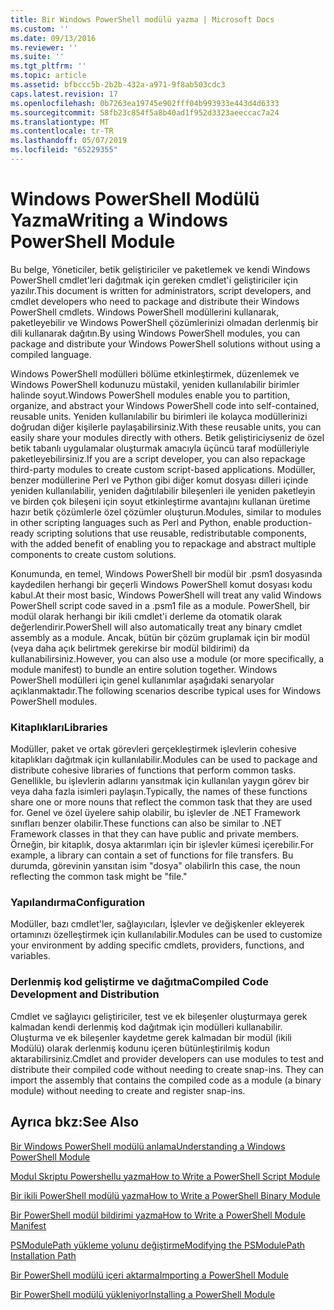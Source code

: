 ```yaml
---
title: Bir Windows PowerShell modülü yazma | Microsoft Docs
ms.custom: ''
ms.date: 09/13/2016
ms.reviewer: ''
ms.suite: ''
ms.tgt_pltfrm: ''
ms.topic: article
ms.assetid: bfbccc5b-2b2b-432a-a971-9f8ab503cdc3
caps.latest.revision: 17
ms.openlocfilehash: 0b7263ea19745e902fff04b993933e443d4d6333
ms.sourcegitcommit: 58fb23c854f5a8b40ad1f952d3323aeeccac7a24
ms.translationtype: MT
ms.contentlocale: tr-TR
ms.lasthandoff: 05/07/2019
ms.locfileid: "65229355"
---
```

# <a name="writing-a-windows-powershell-module"></a><span data-ttu-id="747a7-102">Windows PowerShell Modülü Yazma</span><span class="sxs-lookup"><span data-stu-id="747a7-102">Writing a Windows PowerShell Module</span></span>

<span data-ttu-id="747a7-103">Bu belge, Yöneticiler, betik geliştiriciler ve paketlemek ve kendi Windows PowerShell cmdlet'leri dağıtmak için gereken cmdlet'i geliştiriciler için yazılır.</span><span class="sxs-lookup"><span data-stu-id="747a7-103">This document is written for administrators, script developers, and cmdlet developers who need to package and distribute their Windows PowerShell cmdlets.</span></span> <span data-ttu-id="747a7-104">Windows PowerShell modüllerini kullanarak, paketleyebilir ve Windows PowerShell çözümlerinizi olmadan derlenmiş bir dili kullanarak dağıtın.</span><span class="sxs-lookup"><span data-stu-id="747a7-104">By using Windows PowerShell modules, you can package and distribute your Windows PowerShell solutions without using a compiled language.</span></span>

<span data-ttu-id="747a7-105">Windows PowerShell modülleri bölüme etkinleştirmek, düzenlemek ve Windows PowerShell kodunuzu müstakil, yeniden kullanılabilir birimler halinde soyut.</span><span class="sxs-lookup"><span data-stu-id="747a7-105">Windows PowerShell modules enable you to partition, organize, and abstract your Windows PowerShell code into self-contained, reusable units.</span></span> <span data-ttu-id="747a7-106">Yeniden kullanılabilir bu birimleri ile kolayca modüllerinizi doğrudan diğer kişilerle paylaşabilirsiniz.</span><span class="sxs-lookup"><span data-stu-id="747a7-106">With these reusable units, you can easily share your modules directly with others.</span></span> <span data-ttu-id="747a7-107">Betik geliştiriciyseniz de özel betik tabanlı uygulamalar oluşturmak amacıyla üçüncü taraf modülleriyle paketleyebilirsiniz.</span><span class="sxs-lookup"><span data-stu-id="747a7-107">If you are a script developer, you can also repackage third-party modules to create custom script-based applications.</span></span> <span data-ttu-id="747a7-108">Modüller, benzer modüllerine Perl ve Python gibi diğer komut dosyası dilleri içinde yeniden kullanılabilir, yeniden dağıtılabilir bileşenleri ile yeniden paketleyin ve birden çok bileşeni için soyut etkinleştirme avantajını kullanan üretime hazır betik çözümlerle özel çözümler oluşturun.</span><span class="sxs-lookup"><span data-stu-id="747a7-108">Modules, similar to modules in other scripting languages such as Perl and Python, enable production-ready scripting solutions that use reusable, redistributable components, with the added benefit of enabling you to repackage and abstract multiple components to create custom solutions.</span></span>

<span data-ttu-id="747a7-109">Konumunda, en temel, Windows PowerShell bir modül bir .psm1 dosyasında kaydedilen herhangi bir geçerli Windows PowerShell komut dosyası kodu kabul.</span><span class="sxs-lookup"><span data-stu-id="747a7-109">At their most basic, Windows PowerShell will treat any valid Windows PowerShell script code saved in a .psm1 file as a module.</span></span> <span data-ttu-id="747a7-110">PowerShell, bir modül olarak herhangi bir ikili cmdlet'i derleme da otomatik olarak değerlendirir.</span><span class="sxs-lookup"><span data-stu-id="747a7-110">PowerShell will also automatically treat any binary cmdlet assembly as a module.</span></span> <span data-ttu-id="747a7-111">Ancak, bütün bir çözüm gruplamak için bir modül (veya daha açık belirtmek gerekirse bir modül bildirimi) da kullanabilirsiniz.</span><span class="sxs-lookup"><span data-stu-id="747a7-111">However, you can also use a module (or more specifically, a module manifest) to bundle an entire solution together.</span></span> <span data-ttu-id="747a7-112">Windows PowerShell modülleri için genel kullanımlar aşağıdaki senaryolar açıklanmaktadır.</span><span class="sxs-lookup"><span data-stu-id="747a7-112">The following scenarios describe typical uses for Windows PowerShell modules.</span></span>

### <a name="libraries"></a><span data-ttu-id="747a7-113">Kitaplıkları</span><span class="sxs-lookup"><span data-stu-id="747a7-113">Libraries</span></span>

<span data-ttu-id="747a7-114">Modüller, paket ve ortak görevleri gerçekleştirmek işlevlerin cohesive kitaplıkları dağıtmak için kullanılabilir.</span><span class="sxs-lookup"><span data-stu-id="747a7-114">Modules can be used to package and distribute cohesive libraries of functions that perform common tasks.</span></span> <span data-ttu-id="747a7-115">Genellikle, bu işlevlerin adlarını yansıtmak için kullanılan yaygın görev bir veya daha fazla isimleri paylaşın.</span><span class="sxs-lookup"><span data-stu-id="747a7-115">Typically, the names of these functions share one or more nouns that reflect the common task that they are used for.</span></span> <span data-ttu-id="747a7-116">Genel ve özel üyelere sahip olabilir, bu işlevler de .NET Framework sınıfları benzer olabilir.</span><span class="sxs-lookup"><span data-stu-id="747a7-116">These functions can also be similar to .NET Framework classes in that they can have public and private members.</span></span> <span data-ttu-id="747a7-117">Örneğin, bir kitaplık, dosya aktarımları için bir işlevler kümesi içerebilir.</span><span class="sxs-lookup"><span data-stu-id="747a7-117">For example, a library can contain a set of functions for file transfers.</span></span> <span data-ttu-id="747a7-118">Bu durumda, görevinin yansıtan isim "dosya" olabilir</span><span class="sxs-lookup"><span data-stu-id="747a7-118">In this case, the noun reflecting the common task might be "file."</span></span>

### <a name="configuration"></a><span data-ttu-id="747a7-119">Yapılandırma</span><span class="sxs-lookup"><span data-stu-id="747a7-119">Configuration</span></span>

<span data-ttu-id="747a7-120">Modüller, bazı cmdlet'ler, sağlayıcıları, İşlevler ve değişkenler ekleyerek ortamınızı özelleştirmek için kullanılabilir.</span><span class="sxs-lookup"><span data-stu-id="747a7-120">Modules can be used to customize your environment by adding specific cmdlets, providers, functions, and variables.</span></span>

### <a name="compiled-code-development-and-distribution"></a><span data-ttu-id="747a7-121">Derlenmiş kod geliştirme ve dağıtma</span><span class="sxs-lookup"><span data-stu-id="747a7-121">Compiled Code Development and Distribution</span></span>

<span data-ttu-id="747a7-122">Cmdlet ve sağlayıcı geliştiriciler, test ve ek bileşenler oluşturmaya gerek kalmadan kendi derlenmiş kod dağıtmak için modülleri kullanabilir. Oluşturma ve ek bileşenler kaydetme gerek kalmadan bir modül (ikili Modülü) olarak derlenmiş kodunu içeren bütünleştirilmiş kodun aktarabilirsiniz.</span><span class="sxs-lookup"><span data-stu-id="747a7-122">Cmdlet and provider developers can use modules to test and distribute their compiled code without needing to create snap-ins. They can import the assembly that contains the compiled code as a module (a binary module) without needing to create and register snap-ins.</span></span>

## <a name="see-also"></a><span data-ttu-id="747a7-123">Ayrıca bkz:</span><span class="sxs-lookup"><span data-stu-id="747a7-123">See Also</span></span>

[<span data-ttu-id="747a7-124">Bir Windows PowerShell modülü anlama</span><span class="sxs-lookup"><span data-stu-id="747a7-124">Understanding a Windows PowerShell Module</span></span>](./understanding-a-windows-powershell-module.md)

[<span data-ttu-id="747a7-125">Modul Skriptu Powershellu yazma</span><span class="sxs-lookup"><span data-stu-id="747a7-125">How to Write a PowerShell Script Module</span></span>](./how-to-write-a-powershell-script-module.md)

[<span data-ttu-id="747a7-126">Bir ikili PowerShell modülü yazma</span><span class="sxs-lookup"><span data-stu-id="747a7-126">How to Write a PowerShell Binary Module</span></span>](./how-to-write-a-powershell-binary-module.md)

[<span data-ttu-id="747a7-127">Bir PowerShell modül bildirimi yazma</span><span class="sxs-lookup"><span data-stu-id="747a7-127">How to Write a PowerShell Module Manifest</span></span>](how-to-write-a-powershell-module-manifest.md)

[<span data-ttu-id="747a7-128">PSModulePath yükleme yolunu değiştirme</span><span class="sxs-lookup"><span data-stu-id="747a7-128">Modifying the PSModulePath Installation Path</span></span>](./modifying-the-psmodulepath-installation-path.md)

[<span data-ttu-id="747a7-129">Bir PowerShell modülü içeri aktarma</span><span class="sxs-lookup"><span data-stu-id="747a7-129">Importing a PowerShell Module</span></span>](./importing-a-powershell-module.md)

[<span data-ttu-id="747a7-130">Bir PowerShell modülü yükleniyor</span><span class="sxs-lookup"><span data-stu-id="747a7-130">Installing a PowerShell Module</span></span>](./installing-a-powershell-module.md)
